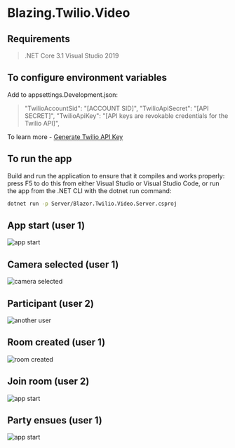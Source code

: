 # Blazing.Twilio.Video

## Requirements

> .NET Core 3.1
> Visual Studio 2019

## To configure environment variables

Add to appsettings.Development.json:

> "TwilioAccountSid": "[ACCOUNT SID]",
> "TwilioApiSecret": "[API SECRET]",
> "TwilioApiKey": "[API keys are revokable credentials for the Twilio API]",

To learn more - [Generate Twilio API Key](https://www.twilio.com/docs/iam/keys/api-key)


## To run the app

Build and run the application to ensure that it compiles and works properly: press F5 to do this from either Visual Studio or Visual Studio Code, or run the app from the .NET CLI with the dotnet run command:

```bash
dotnet run -p Server/Blazor.Twilio.Video.Server.csproj

```

## App start (user 1)
![app start](images/app-start.png)

## Camera selected (user 1)
![camera selected](images/camera-selected.png)

## Participant (user 2)
![another user](images/participant.png)

## Room created (user 1)
![room created](images/room-created.png)

## Join room (user 2)
![app start](images/party.png)

## Party ensues (user 1)
![app start](images/party-0.png)
